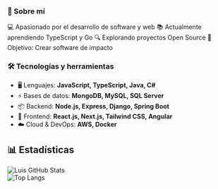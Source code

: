 ### 🚀 Sobre mí  
💻 Apasionado por el desarrollo de software y web
📚 Actualmente aprendiendo TypeScript y Go
🔍 Explorando proyectos Open Source
🎯 Objetivo: Crear software de impacto

### 🛠️ Tecnologías y herramientas  
- 🖥️ Lenguajes: **JavaScript, TypeScript, Java, C#**  
- ⚡ Bases de datos: **MongoDB, MySQL, SQL Server**  
- 📦 Backend: **Node.js, Express, Django, Spring Boot**  
- 🎨 Frontend: **React.js, Next.js, Tailwind CSS, Angular**  
- ☁️ Cloud & DevOps: **AWS, Docker**

## 📊 Estadísticas  
![Luis GitHub Stats](https://github-readme-stats.vercel.app/api?username=LuisCondori98&show_icons=true&theme=tokyonight)  
![Top Langs](https://github-readme-stats.vercel.app/api/top-langs/?username=LuisCondori98&layout=compact&theme=tokyonight)  
